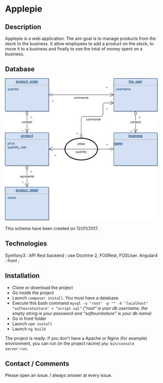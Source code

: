 # Applepie

## Description
Applepie is a web application. The aim goal is to manage products from the stock to the business. It allow employees to add a product on the stock, to move it to a business and finally to see the total of money spent on a business.


## Database
![alt text](Applepie.png "Database diagram")

This schema have been created on 12/01/2017.

## Technologies
Symfony3 : API Rest backend ; use Doctrine 2, FOSRest, FOSUser.
Angular4 : front ;

## Installation
* Clone or download the project
* Go inside the project
* Launch ```composer install```. You must have a database.
* Execute this bash command ```mysql -u "root" -p "" -h "localhost" "softeurotoiture" < "script.sql"```   _("root" is your db username, the empty string is your password and "softeurotoiture" is your db name)_
* Go in front folder
* Launch ```npm install```
* Launch ```ng build```

The project is ready. if you don't have a Apache or Nginx (for example) environment, you can run (in the project racine) ```php bin/console server:run```.

## Contact / Comments
Please open an issue. I always answer at every issue.
